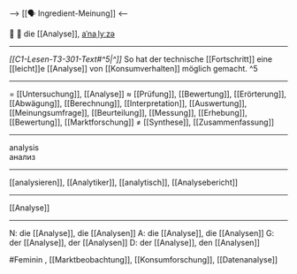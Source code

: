 --> [[🗣️ Ingredient-Meinung]] <--

🔬 🔴 die [[Analyse]], [aˈnaˌlyːzə](https://youglish.com/pronounce/Analyse/german)

---
*[[C1-Lesen-T3-301-Text#^5|^]]* So hat der technische [[Fortschritt]] eine [[leicht]]e [[Analyse]] von [[Konsumverhalten]] möglich gemacht. ^5

---
= [[Untersuchung]], [[Analyse]]
≈ [[Prüfung]], [[Bewertung]], [[Erörterung]], [[Abwägung]], [[Berechnung]], [[Interpretation]], [[Auswertung]], [[Meinungsumfrage]], [[Beurteilung]], [[Messung]], [[Erhebung]], [[Bewertung]], [[Marktforschung]]
≠ [[Synthese]], [[Zusammenfassung]]

---
analysis  
анализ

---
[[analysieren]], [[Analytiker]], [[analytisch]], [[Analysebericht]]

---
[[Analyse]]


---
N: die [[Analyse]], die [[Analysen]]
A: die [[Analyse]], die [[Analysen]]
G: der [[Analyse]], der [[Analysen]]
D: der [[Analyse]], den [[Analysen]]

#Feminin , [[Marktbeobachtung]], [[Konsumforschung]], [[Datenanalyse]]